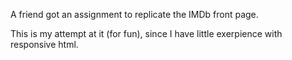 A friend got an assignment to replicate the IMDb front page.

This is my attempt at it (for fun), since I have little exerpience with responsive html.
